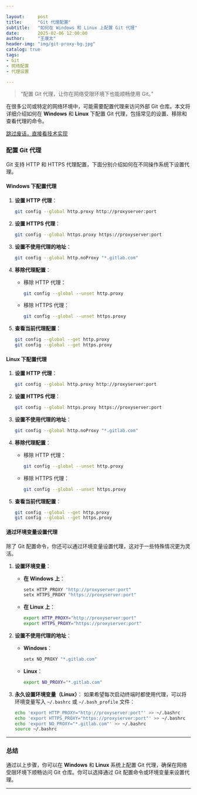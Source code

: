 ```yaml
---

layout:     post  
title:      "Git 代理配置"  
subtitle:   "如何在 Windows 和 Linux 上配置 Git 代理"  
date:       2025-02-06 12:00:00  
author:     "王康太"  
header-img: "img/git-proxy-bg.jpg"  
catalog: true  
tags:  
- Git  
- 网络配置  
- 代理设置

---
```


> “配置 Git 代理，让你在网络受限环境下也能顺畅使用 Git。”

在很多公司或特定的网络环境中，可能需要配置代理来访问外部 Git 仓库。本文将详细介绍如何在 **Windows** 和 **Linux** 下配置 Git 代理，包括常见的设置、移除和查看代理的命令。

[跳过废话，直接看技术实现 ](#setup)

### 配置 Git 代理

Git 支持 HTTP 和 HTTPS 代理配置，下面分别介绍如何在不同操作系统下设置代理。

#### Windows 下配置代理

1. **设置 HTTP 代理**：
    ```bash
    git config --global http.proxy http://proxyserver:port
    ```

2. **设置 HTTPS 代理**：
    ```bash
    git config --global https.proxy https://proxyserver:port
    ```

3. **设置不使用代理的地址**：
    ```bash
    git config --global http.noProxy "*.gitlab.com"
    ```

4. **移除代理配置**：
    - 移除 HTTP 代理：
      ```bash
      git config --global --unset http.proxy
      ```
    - 移除 HTTPS 代理：
      ```bash
      git config --global --unset https.proxy
      ```

5. **查看当前代理配置**：
    ```bash
    git config --global --get http.proxy
    git config --global --get https.proxy
    ```

#### Linux 下配置代理

1. **设置 HTTP 代理**：
    ```bash
    git config --global http.proxy http://proxyserver:port
    ```

2. **设置 HTTPS 代理**：
    ```bash
    git config --global https.proxy https://proxyserver:port
    ```

3. **设置不使用代理的地址**：
    ```bash
    git config --global http.noProxy "*.gitlab.com"
    ```

4. **移除代理配置**：
    - 移除 HTTP 代理：
      ```bash
      git config --global --unset http.proxy
      ```
    - 移除 HTTPS 代理：
      ```bash
      git config --global --unset https.proxy
      ```

5. **查看当前代理配置**：
    ```bash
    git config --global --get http.proxy
    git config --global --get https.proxy
    ```

#### 通过环境变量设置代理

除了 Git 配置命令，你还可以通过环境变量设置代理，这对于一些特殊情况更为灵活。

1. **设置环境变量**：

    - **在 Windows 上**：
      ```bash
      setx HTTP_PROXY "http://proxyserver:port"
      setx HTTPS_PROXY "https://proxyserver:port"
      ```

    - **在 Linux 上**：
      ```bash
      export HTTP_PROXY="http://proxyserver:port"
      export HTTPS_PROXY="https://proxyserver:port"
      ```

2. **设置不使用代理的地址**：

    - **Windows**：
      ```bash
      setx NO_PROXY "*.gitlab.com"
      ```

    - **Linux**：
      ```bash
      export NO_PROXY="*.gitlab.com"
      ```

3. **永久设置环境变量（Linux）**：
   如果希望每次启动终端时都使用代理，可以将环境变量写入 `~/.bashrc` 或 `~/.bash_profile` 文件：

    ```bash
    echo 'export HTTP_PROXY="http://proxyserver:port"' >> ~/.bashrc
    echo 'export HTTPS_PROXY="https://proxyserver:port"' >> ~/.bashrc
    echo 'export NO_PROXY="*.gitlab.com"' >> ~/.bashrc
    source ~/.bashrc
    ```

---

### 总结

通过以上步骤，你可以在 **Windows** 和 **Linux** 系统上配置 Git 代理，确保在网络受限环境下顺畅访问 Git 仓库。你可以选择通过 Git 配置命令或环境变量来设置代理。


---
